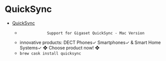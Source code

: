 # QuickSync
- [QuickSync](https://www.gigaset.com/hq_en/cms/home/support/support/downloads/quicksync/quicksync-for-mac.html)
  -  				Support for Gigaset QuickSync - Mac Version			
  - innovative products: DECT Phones✓ Smartphones✓ & Smart Home Systems✓ ❖ Choose product now! ❖
  - `brew cask install quicksync`

